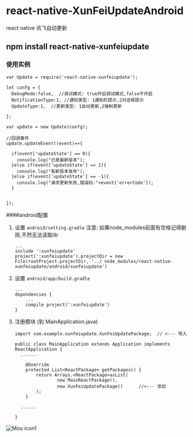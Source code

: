 # react-native-XunFeiUpdateAndroid
react native 讯飞自动更新
## npm install react-native-xunfeiupdate
### 使用实例
	var Update = require('react-native-xunfeiupdate');
	
	let confg = {
      DebugMode:false,  //调试模式: true开启调试模式,false不开启
      NotificationType:1, //通知类型: 1通知栏提示,2对话框提示
      UpdateType:1,  //更新类型: 1自动更新,2强制更新

    };
   
    var update = new Update(confg);
    
    //回调事件
    update.updateEvent((event)=>{

      if(event['updateState'] == 0){
        console.log("已是最新版本");
      }else if(event['updateState'] == 1){
        console.log("有新版本发布");
      }else if(event['updateState'] == -1){
        console.log("请求更新失败,错误码:"+event['errorCode']);
      }


    });

####android配置
1. 设置 `android/setting.gradle` 注意: 如果node_modules前面有空格记得删除,不然无法读取lib

    ```
    ...
	include ':xunfeiupdate'
	project(':xunfeiupdate').projectDir = new File(rootProject.projectDir, '../	node_modules/react-native-xunfeiupdate/android/xunfeiupdate')
    ```

2. 设置 `android/app/build.gradle`

    ```
    ...
    dependencies {
        ...
        compile project(':xunfeiupdate')
    }
    ```
    
3. 注册模块 (到 MainApplication.java)

    ```
    import com.example.xunfeiupdate.XunFeiUpdatePackage;  // <--- 导入

    public class MainApplication extends Application implements ReactApplication {
      ......

        @Override
    	protected List<ReactPackage> getPackages() {
      		return Arrays.<ReactPackage>asList(
          			new MainReactPackage(),
          			new XunFeiUpdatePackage()      //<--- 添加
      		);
    	} 

      ......

    }
    ```
    
![Mou icon1](http://note.youdao.com/yws/api/personal/file/WEBae00e80280da84d56ec012cf762d479a?method=download&shareKey=cf261e3805e2b3682d79c1868332a08f)

